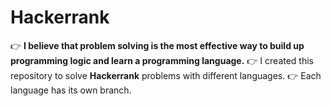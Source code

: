 # Hackerrank

:point_right: **I believe that problem solving is the most effective way to build up programming logic and learn a programming language.**
:point_right: I created this repository to solve **Hackerrank** problems with different languages.
:point_right: Each language has its own branch.